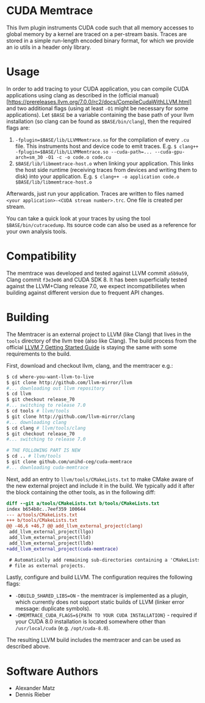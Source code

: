 # CUDA Memtrace

This llvm plugin instruments CUDA code such that all memory accesses to global memory by a kernel are traced on a per-stream basis.
Traces are stored in a simple run-length encoded binary format, for which we
provide an io utils in a header only library.

# Usage

In order to add tracing to your CUDA application, you can compile CUDA applications
using clang as described in the
(official manual)[https://prereleases.llvm.org/7.0.0/rc2/docs/CompileCudaWithLLVM.html]
and two additional flags (using at least `-O1` might be necessary for some applications).
Let `$BASE` be a variable containing the base path of your llvm installation (so clang
can be found as `$BASE/bin/clang`), then the required flags are:

1. `-fplugin=$BASE/lib/LLVMMemtrace.so` for the compilation of every `.cu` file. This
	instruments host and device code to emit traces. E.g.
    `$ clang++ -fplugin=$BASE/lib/LLVMMemtrace.so --cuda-path=... --cuda-gpu-arch=sm_30 -O1 -c -o code.o code.cu`
2. `$BASE/lib/libmemtrace-host.o` when linking your application. This links the host
	side runtime (receiving traces from devices and writing them to disk) into
	your application. E.g.
    `$ clang++ -o application code.o $BASE/lib/libmemtrace-host.o`

Afterwards, just run your application.
Traces are written to files named `<your application>-<CUDA stream number>.trc`.
One file is created per stream.

You can take a quick look at your traces by using the tool `$BASE/bin/cutracedump`.
Its source code can also be used as a reference for your own analysis tools.

# Compatibility

The memtrace was developed and tested against LLVM commit `a5b9a59`, Clang
commit `f3e3e06` and CUDA SDK 8.
It has been superficially tested against the LLVM+Clang release 7.0, we expect
incompatibilietes when building against different version due to frequent API
changes.

# Building

The Memtracer is an external project to LLVM (like Clang) that lives in the 
`tools` directory of the llvm tree (also like Clang).
The build process from the official 
[LLVM 7 Getting Started Guide](https://prereleases.llvm.org/7.0.0/rc2/docs/GettingStarted.html)
is staying the same with some requirements to the build.

First, download and checkout llvm, clang, and the memtracer e.g.:

```bash
$ cd where-you-want-llvm-to-live
$ git clone http://github.com/llvm-mirror/llvm
#... downloading out llvm repository
$ cd llvm
$ git checkout release_70
#... switching to release 7.0
$ cd tools # llvm/tools
$ git clone http://github.com/llvm-mirror/clang
#... downloading clang
$ cd clang # llvm/tools/clang
$ git checkout release_70
#... switching to release 7.0

# THE FOLLOWING PART IS NEW
$ cd .. # llvm/tools
$ git clone github.com/unihd-ceg/cuda-memtrace
#... downloading cuda-memtrace
```

Next, add an entry to `llvm/tools/CMakeLists.txt` to make CMake aware of the
new external project and include it in the build.
We typically add it after the block containing the other tools, as in the
following diff:

```diff
diff --git a/tools/CMakeLists.txt b/tools/CMakeLists.txt                                 
index b654b8c..7eef359 100644
--- a/tools/CMakeLists.txt
+++ b/tools/CMakeLists.txt
@@ -46,6 +46,7 @@ add_llvm_external_project(clang)                                       
 add_llvm_external_project(llgo)
 add_llvm_external_project(lld)
 add_llvm_external_project(lldb)
+add_llvm_external_project(cuda-memtrace)

 # Automatically add remaining sub-directories containing a 'CMakeLists.txt'             
 # file as external projects.
```

Lastly, configure and build LLVM.
The configuration requires the following flags:

- `-DBUILD_SHARED_LIBS=ON` - the memtracer is implemented as a plugin, which
  currently does not support static builds of LLVM (linker error message:
  duplicate symbols).
- `-DMEMTRACE_CUDA_FLAGS=${PATH TO YOUR CUDA INSTALLATION}` - required if your
  CUDA 8.0 installation is located somewhere other than `/usr/local/cuda` (e.g.
  `/opt/cuda-8.0`).

The resulting LLVM build includes the memtracer and can be used as described
above.

# Software Authors

- Alexander Matz
- Dennis Rieber
